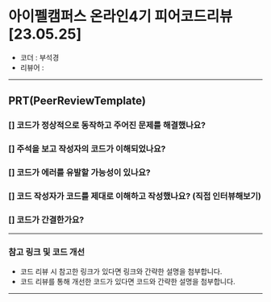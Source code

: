 # 아이펠캠퍼스 온라인4기 피어코드리뷰[23.05.25]

- 코더 : 부석경
- 리뷰어 : 

---------------------------------------------
## **PRT(PeerReviewTemplate)**

### **[] 코드가 정상적으로 동작하고 주어진 문제를 해결했나요?**

### **[] 주석을 보고 작성자의 코드가 이해되었나요?**

### **[] 코드가 에러를 유발할 가능성이 있나요?**

### **[] 코드 작성자가 코드를 제대로 이해하고 작성했나요?** (직접 인터뷰해보기)

### **[] 코드가 간결한가요?**

----------------------------------------------
### **참고 링크 및 코드 개선**
* 코드 리뷰 시 참고한 링크가 있다면 링크와 간략한 설명을 첨부합니다.
* 코드 리뷰를 통해 개선한 코드가 있다면 코드와 간략한 설명을 첨부합니다.

----------------------------------------------
